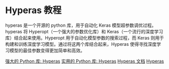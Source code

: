 # Hyperas 教程

<show-structure depth="2"/>

hyperas 是一个开源的 python 库，用于自动化 Keras 模型超参数调优过程。hyperas 将 Hyperopt（一个强大的参数优化库）和 Keras（一个流行的深度学习库）结合起来使用。Hyperopt 用于自动化模型参数的搜索过程，而 Keras 则用于构建和训练深度学习模型。通过将这两个库结合起来，Hyperas 使得寻找深度学习模型的最佳参数变得更加简单和高效。

<seealso>
<category ref="ref_docs">
    <a href="https://mp.weixin.qq.com/s/Pn_4_jEQwySZwIZ2J1cL6g">强大的 Python 库: Hyperas</a>
    <a href="https://mp.weixin.qq.com/s/_WHickSoruoHQyTASwkHQw">实用的 Python 库: Hyperas</a>
    <a href="https://mp.weixin.qq.com/s/_WHickSoruoHQyTASwkHQw">Hyperas 文档</a>
</category>
<category ref="ref_github">
    <a href="https://mp.weixin.qq.com/s/Pn_4_jEQwySZwIZ2J1cL6g">Hyperas</a>
</category>
<category ref="ref_issues">
</category>
<category ref="ref_hf">
</category>
<category ref="ref_ms">
</category>
</seealso>